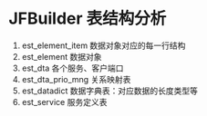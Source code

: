 # JFBuilder 表结构分析
1. est_element_item 数据对象对应的每一行结构
2. est_element 数据对象
3. est_dta 各个服务、客户端口
4. est_dta_prio_mng 关系映射表
5. est_datadict 数据字典表：对应数据的长度类型等
6. est_service 服务定义表